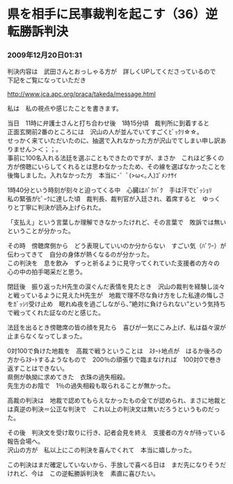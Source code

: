 # 県を相手に民事裁判を起こす（36）逆転勝訴判決
### 2009年12月20日01:31

判決内容は　武田さんとおっしゃる方が　詳しくUPしてくださっているので  
下記をご覧になっていただき

http://www.jca.apc.org/praca/takeda/message.html

私は　私の視点や感じたことを書きます。

当日　11時に弁護士さんと打ち合わせ後　1時15分頃　裁判所に到着すると  
正面玄関前2番のところには　沢山の人が並んでいてすごくﾋﾞｯｸﾘ☆☆。  
せっかく来ていただいたのに、抽選で入れなかった方が沢山でてしまい申し訳ありません＞＜；；。  
事前に100名入れる法廷を選ぶこともできたのですが、まさか　これほど多くの方が傍聴にいらしてくれるとは思わなかったため、その線を選ばなかったことを後悔しました。入れなかった方　本当に･゜ﾟ(>ω<｡人)ｺﾞﾒﾝﾅｻｲ

1時40分という時刻が刻々と迫ってくる中　心臓はﾊﾞｸﾊﾞｸ　手は汗でﾋﾞｯｼｮﾘ  
私の緊張がﾋﾟｰｸに達した頃　裁判長、裁判官が入廷され、着席すると　ゆっくりと丁寧に判決が読み上げられた。

「支払え」という言葉しか理解できなかったけれど、その言葉で　敗訴では無いということが分かった。

その時　傍聴席側から　どう表現していいのか分からない　すごい気（ﾊﾟﾜｰ）が伝わってきて　自分の身体が熱くなるのが分かった。  
この判決を　息を飲み　ずっと祈るように見守ってくれていた支援者の方々の　心の中の拍手喝采だと思う。

閉廷後　振り返ったH先生の涙ぐんだ表情を見たとき　沢山の裁判を経験し淡々と戦っているように見えたH先生が　地裁で理不尽な負け方をした私達の悔しさをｶﾞｯｼﾘ受け止め　眠れぬ夜を過ごしながら、”絶対に負けられない”という気持ちで戦ってくれた証なのだと感じた。

法廷を出るとき傍聴席の皆の顔を見たら　喜びが一気にこみ上げ、私は益々涙が止まらなくなってしまった。


0対100で負けた地裁を　高裁で戦うということは　ｽﾀｰﾄ地点が　はるか後ろの方からｽﾀｰﾄするようなもので　200％の頑張りで臨まなければ　100対0で巻き返すことはできない。  
県側が執拗に求めてきた　衣珠の過失相殺。  
先生方のお陰で　1％の過失相殺も取られることが無かった。

高裁の判決は　地裁で認めてもらえなかったもの全てが認められ、まさに地裁とは真逆の判決＝公正な判決で　これ以上の判決文は無いだろうというものだった。

その後　判決文を受け取りに行き、記者会見を終え　支援者の方々が待っている報告会場へ。  
沢山の方が　私以上にこの判決を喜んでくれて　本当に嬉しかった。

この判決はまだ確定していないから、手放しで喜べる日は　まだ先になりそうだけれど、今は　この逆転勝訴判決を　素直に喜びたい。